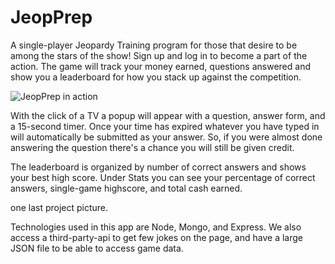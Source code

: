 # JeopPrep


A single-player Jeopardy Training program for those that desire to be among the stars of the show! Sign up and log in to become a part of the action. The game will track your money earned, questions answered and show you a leaderboard for how you stack up against the competition.

![JeopPrep in action](https://media.giphy.com/media/LfsB5zCex76V2/giphy.gif)

With the click of a TV a popup will appear with a question, answer form, and a 15-second timer. Once your time has expired whatever you have typed in will automatically be submitted as your answer. So, if you were almost done answering the question there's a chance you will still be given credit.



The leaderboard is organized by number of correct answers and shows your best high score. Under Stats you can see your percentage of correct answers, single-game highscore, and total cash earned.

one last project picture.

Technologies used in this app are Node, Mongo, and Express. We also access a third-party-api to get few jokes on the page, and have a large JSON file to be able to access game data. 
